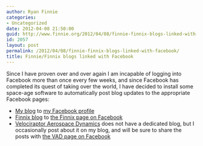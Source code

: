 ```yaml
---
author: Ryan Finnie
categories:
- Uncategorized
date: 2012-04-08 21:50:00
guid: http://www.finnie.org/2012/04/08/finnie-finnix-blogs-linked-with-facebook/
id: 2057
layout: post
permalink: /2012/04/08/finnie-finnix-blogs-linked-with-facebook/
title: Finnie/Finnix blogs linked with Facebook
---
```

Since I have proven over and over again I am incapable of logging into Facebook more than once every few weeks, and since Facebook has completed its quest of taking over the world, I have decided to install some space-age software to automatically post blog updates to the appropriate Facebook pages:

  * [My blog](http://www.finnie.org/) to [my Facebook profile](http://www.facebook.com/rfinnie)
  * [Finnix blog](http://blog.finnix.org/) to [the Finnix page on Facebook](http://www.facebook.com/FinnixCD)
  * [Velociraptor Aerospace Dynamics](http://www.velociraptors.info/vad) does not have a dedicated blog, but I occasionally post about it on my blog, and will be sure to share the posts with [the VAD page on Facebook](http://www.facebook.com/VADSolutions)
